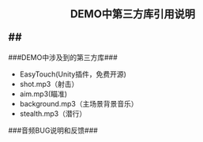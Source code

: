 ## <p align="center">DEMO中第三方库引用说明 </p>##

###DEMO中涉及到的第三方库###
- EasyTouch(Unity插件，免费开源)
- shot.mp3（射击）
- aim.mp3(瞄准)
- background.mp3（主场景背景音乐）
- stealth.mp3（潜行）

###音频BUG说明和反馈###









